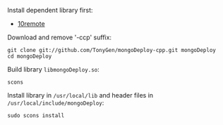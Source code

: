 Install dependent library first:

- [10remote](https://github.com/TonyGen/10remote-cpp)

Download and remove '-ccp' suffix:

	git clone git://github.com/TonyGen/mongoDeploy-cpp.git mongoDeploy
	cd mongoDeploy

Build library `libmongoDeploy.so`:

	scons

Install library in `/usr/local/lib` and header files in `/usr/local/include/mongoDeploy`:

	sudo scons install
